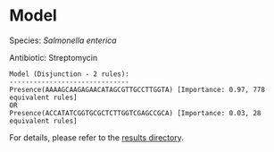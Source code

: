 
# Model

Species: *Salmonella enterica*

Antibiotic: Streptomycin

```
Model (Disjunction - 2 rules):
------------------------------
Presence(AAAAGCAAGAGAACATAGCGTTGCCTTGGTA) [Importance: 0.97, 778 equivalent rules]
OR
Presence(ACCATATCGGTGCGCTCTTGGTCGAGCCGCA) [Importance: 0.03, 28 equivalent rules]

```

For details, please refer to the [results directory](../../../../../results/scm_b/salmonella%20enterica/streptomycin/repeat_8/).

